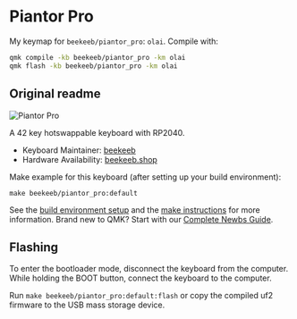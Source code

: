 # Piantor Pro

My keymap for `beekeeb/piantor_pro`: `olai`. Compile with:
```bash
qmk compile -kb beekeeb/piantor_pro -km olai
qmk flash -kb beekeeb/piantor_pro -km olai
```

## Original readme
![Piantor Pro](https://i.imgur.com/UPRI64ch.jpg)

A 42 key hotswappable keyboard with RP2040.

* Keyboard Maintainer: [beekeeb](https://github.com/beekeeb)
* Hardware Availability: [beekeeb.shop](https://beekeeb.shop)

Make example for this keyboard (after setting up your build environment):

    make beekeeb/piantor_pro:default

See the [build environment setup](https://docs.qmk.fm/#/getting_started_build_tools) and the [make instructions](https://docs.qmk.fm/#/getting_started_make_guide) for more information. Brand new to QMK? Start with our [Complete Newbs Guide](https://docs.qmk.fm/#/newbs).

## Flashing

To enter the bootloader mode, disconnect the keyboard from the computer. While holding the BOOT button, connect the keyboard to the computer.

Run `make beekeeb/piantor_pro:default:flash` or copy the compiled uf2 firmware to the USB mass storage device.
